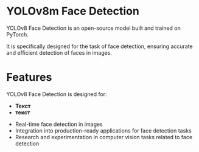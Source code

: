 # YOLOv8m Face Detection

YOLOv8 Face Detection is an open-source model built and trained on PyTorch. 

It is specifically designed for the task of face detection, ensuring accurate and efficient detection of faces in images.

# Features
YOLOv8 Face Detection is designed for:


<ul>
  <li><strong>Текст</strong></li>
  <li><strong>текст</strong></li>
</ul>

* Real-time face detection in images
* Integration into production-ready applications for face detection tasks
* Research and experimentation in computer vision tasks related to face detection
